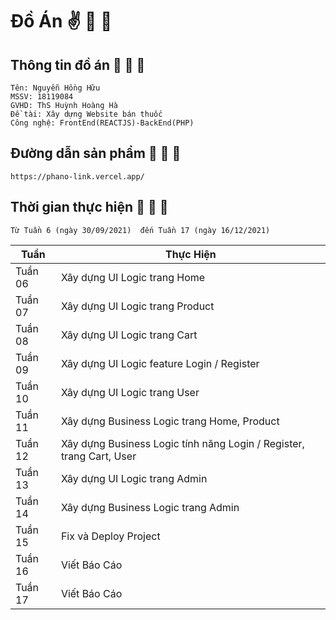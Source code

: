 
# Đồ Án :v: :sneezing_face: :sneezing_face:

## Thông tin đồ án :rofl: :rofl: :rofl:

```
Tên: Nguyễn Hồng Hữu  
MSSV: 18119084
GVHD: ThS Huỳnh Hoàng Hà
Đề tài: Xây dựng Website bán thuốc
Công nghệ: FrontEnd(REACTJS)-BackEnd(PHP)
```

## Đường dẫn sản phẩm :rofl: :rofl: :rofl:
```
https://phano-link.vercel.app/
```

## Thời gian thực hiện :rofl: :rofl: :rofl:
```
Từ Tuần 6 (ngày 30/09/2021)  đến Tuần 17 (ngày 16/12/2021)
```
| Tuần | Thực Hiện |
| ------------- | ------------- |
| Tuần 06  | Xây dựng UI Logic trang Home  |
| Tuần 07  | Xây dựng UI Logic trang Product |
| Tuần 08  | Xây dựng UI Logic trang Cart  |
| Tuần 09  | Xây dựng UI Logic feature Login / Register |
| Tuần 10  | Xây dựng UI Logic trang User |
| Tuần 11  | Xây dựng Business Logic trang Home, Product |
| Tuần 12  | Xây dựng Business Logic tính năng Login / Register, trang Cart, User |
| Tuần 13  | Xây dựng UI Logic trang Admin  |
| Tuần 14  | Xây dựng Business Logic trang Admin  |
| Tuần 15  | Fix và Deploy Project |
| Tuần 16  | Viết Báo Cáo |
| Tuần 17  | Viết Báo Cáo |

